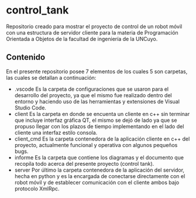 # control_tank
Repositorio creado para mostrar el proyecto de control de un robot móvil con una estructura de servidor cliente para la materia de Programación Orientada a Objetos de la facultad de ingeniería de la UNCuyo.

## Contenido
En el presente repositorio posee 7 elementos de los cuales 5 son carpetas, las cuales se detallan a continuación:
- .vscode Es la carpeta de configuraciones que se usaron para el desarrollo del proyecto, ya que el mismo fue realizado dentro del entorno y haciendo uso de las herramientas y extensiones de Visual Studio Code.
- client Es la carpeta en donde se encuenta un cliente en c++ sin terminar que incluye interfaz gráfica QT, el mismo se dejó de lado ya que se propuso llegar con los plazos de tiempo implementando en el lado del cliente una interfaz estilo consola.
- client_cmd Es la carpeta contenedora de la aplicación cliente en c++ del proyecto, actualmente funcional y operativa con algunos pequeños bugs.
- informe Es la carpeta que contiene los diagramas y el documento que recopila todo acerca del presente proyecto (control tank).
- server Por último la carpeta contenedora de la aplicación del servidor, hecha en python y es la encargada de conectarse directamente con el robot móvil y de establecer comunicación con el cliente ambos bajo protocolo XmlRpc.
